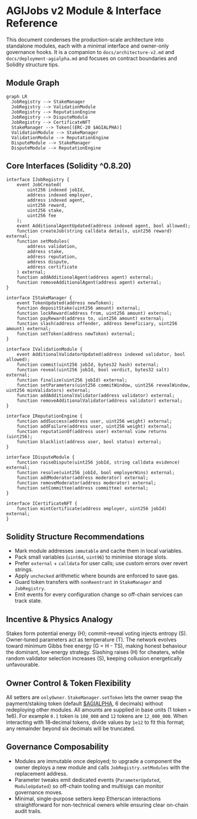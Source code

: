 # AGIJobs v2 Module & Interface Reference

This document condenses the production-scale architecture into standalone modules, each with a minimal interface and owner-only governance hooks. It is a companion to `docs/architecture-v2.md` and `docs/deployment-agialpha.md` and focuses on contract boundaries and Solidity structure tips.

## Module Graph
```mermaid
graph LR
  JobRegistry --> StakeManager
  JobRegistry --> ValidationModule
  JobRegistry --> ReputationEngine
  JobRegistry --> DisputeModule
  JobRegistry --> CertificateNFT
  StakeManager --> Token[(ERC-20 $AGIALPHA)]
  ValidationModule --> StakeManager
  ValidationModule --> ReputationEngine
  DisputeModule --> StakeManager
  DisputeModule --> ReputationEngine
```

## Core Interfaces (Solidity ^0.8.20)
```solidity
interface IJobRegistry {
    event JobCreated(
        uint256 indexed jobId,
        address indexed employer,
        address indexed agent,
        uint256 reward,
        uint256 stake,
        uint256 fee
    );
    event AdditionalAgentUpdated(address indexed agent, bool allowed);
    function createJob(string calldata details, uint256 reward) external;
    function setModules(
        address validation,
        address stake,
        address reputation,
        address dispute,
        address certificate
    ) external;
    function addAdditionalAgent(address agent) external;
    function removeAdditionalAgent(address agent) external;
}

interface IStakeManager {
    event TokenUpdated(address newToken);
    function depositStake(uint256 amount) external;
    function lockReward(address from, uint256 amount) external;
    function payReward(address to, uint256 amount) external;
    function slash(address offender, address beneficiary, uint256 amount) external;
    function setToken(address newToken) external;
}

interface IValidationModule {
    event AdditionalValidatorUpdated(address indexed validator, bool allowed);
    function commit(uint256 jobId, bytes32 hash) external;
    function reveal(uint256 jobId, bool verdict, bytes32 salt) external;
    function finalize(uint256 jobId) external;
    function setParameters(uint256 commitWindow, uint256 revealWindow, uint256 minValidators) external;
    function addAdditionalValidator(address validator) external;
    function removeAdditionalValidator(address validator) external;
}

interface IReputationEngine {
    function addSuccess(address user, uint256 weight) external;
    function addFailure(address user, uint256 weight) external;
    function reputationOf(address user) external view returns (uint256);
    function blacklist(address user, bool status) external;
}

interface IDisputeModule {
    function raiseDispute(uint256 jobId, string calldata evidence) external;
    function resolve(uint256 jobId, bool employerWins) external;
    function addModerator(address moderator) external;
    function removeModerator(address moderator) external;
    function setCommittee(address committee) external;
}

interface ICertificateNFT {
    function mintCertificate(address employer, uint256 jobId) external;
}
```

## Solidity Structure Recommendations
- Mark module addresses `immutable` and cache them in local variables.
- Pack small variables (`uint64`, `uint96`) to minimise storage slots.
- Prefer `external` + `calldata` for user calls; use custom errors over revert strings.
- Apply `unchecked` arithmetic where bounds are enforced to save gas.
- Guard token transfers with `nonReentrant` in `StakeManager` and `JobRegistry`.
- Emit events for every configuration change so off-chain services can track state.

## Incentive & Physics Analogy
Stakes form potential energy \(H\); commit–reveal voting injects entropy \(S\). Owner‑tuned parameters act as temperature \(T\). The network evolves toward minimum Gibbs free energy \(G = H - TS\), making honest behaviour the dominant, low‑energy strategy. Slashing raises \(H\) for cheaters, while random validator selection increases \(S\), keeping collusion energetically unfavourable.

## Owner Control & Token Flexibility
All setters are `onlyOwner`. `StakeManager.setToken` lets the owner swap the payment/staking token (default [$AGIALPHA](https://etherscan.io/address/0x2e8fb54c3ec41f55f06c1f082c081a609eaa4ebe), 6 decimals) without redeploying other modules. All amounts are supplied in base units (1 token = 1e6). For example `0.1` token is `100_000` and `12` tokens are `12_000_000`. When interacting with 18‑decimal tokens, divide values by `1e12` to fit this format; any remainder beyond six decimals will be truncated.

## Governance Composability
- Modules are immutable once deployed; to upgrade a component the owner deploys a new module and calls `JobRegistry.setModules` with the replacement address.
- Parameter tweaks emit dedicated events (`ParameterUpdated`, `ModuleUpdated`) so off-chain tooling and multisigs can monitor governance moves.
- Minimal, single-purpose setters keep Etherscan interactions straightforward for non-technical owners while ensuring clear on-chain audit trails.

